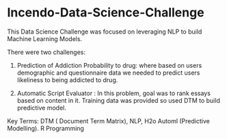 # Incendo-Data-Science-Challenge

This Data Science Challenge was focused on leveraging NLP to build Machine Learning Models.

There were two challenges:

1.  Prediction of Addiction Probability to drug:  where based on users demographic and questionnaire data we needed to predict users likeliness to being addicted to drug.

2.  Automatic Script Evaluator : In this problem, goal was to rank essays based on content in it. Training data was provided so used DTM to build predictive model.

Key Terms: DTM  ( Document Term Matrix), NLP, H2o Automl (Predictive Modelling). R Programming


